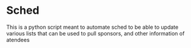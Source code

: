 # Sched
This is a python script meant to automate sched to be able to update various lists that can be used to pull sponsors, and other information of atendees
